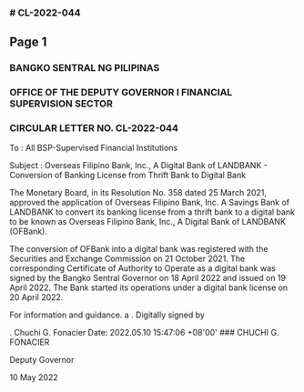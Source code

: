### # CL-2022-044

## Page 1

### BANGKO SENTRAL NG PILIPINAS

### OFFICE OF THE DEPUTY GOVERNOR I FINANCIAL SUPERVISION SECTOR

### CIRCULAR LETTER NO. CL-2022-044

To : All BSP-Supervised Financial Institutions

Subject : Overseas Filipino Bank, Inc., A Digital Bank of LANDBANK - Conversion of Banking License from Thrift Bank to Digital Bank

The Monetary Board, in its Resolution No. 358 dated 25 March 2021, approved the application of Overseas Filipino Bank, Inc. A Savings Bank of LANDBANK to convert its banking license from a thrift bank to a digital bank to be known as Overseas Filipino Bank, Inc., A Digital Bank of LANDBANK (OFBank).

The conversion of OFBank into a digital bank was registered with the Securities and Exchange Commission on 21 October 2021. The corresponding Certificate of Authority to Operate as a digital bank was signed by the Bangko Sentral Governor on 18 April 2022 and issued on 19 April 2022. The Bank started its operations under a digital bank license on 20 April 2022.

For information and guidance. a . Digitally signed by

. Chuchi G. Fonacier Date: 2022.05.10 15:47:06 +08'00' ### CHUCHI G. FONACIER

Deputy Governor

10 May 2022 